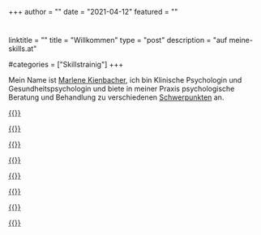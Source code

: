 +++
author = ""
date = "2021-04-12"
featured = ""
#
linktitle = ""
title = "Willkommen"
type = "post"
description = "auf meine-skills.at"

#categories = ["Skillstrainig"]
+++

Mein Name ist [Marlene Kienbacher](/contact), ich bin Klinische Psychologin und Gesundheitspsychologin und biete in meiner Praxis psychologische Beratung und Behandlung zu verschiedenen [Schwerpunkten](/angebot) an.

[{{<assetsimg src="depression.webp" alt="Depression" >}}](/infodepression)

[{{<assetsimg src="geburt.webp" alt="Belastungen rund um die Geburt" >}}](/infoppd)

[{{<assetsimg src="stress.webp" alt="Stressmanagement" >}}](/angebot)

[{{<assetsimg src="krisen.webp" alt="Lebenskrisen" >}}](/angebot)

[{{<assetsimg src="gleichgewicht.webp" alt="Klarheit finden, Gleichgewicht wieder herstellen" >}}](/angebot)

[{{<assetsimg src="selbstwert.webp" alt="Selbstwert" >}}](/angebot)

[{{<assetsimg src="ernaehrungtitel.webp" alt="Ernährung Ernährungspsychologie" >}}](/ernaehrung)

[{{<assetsimg src="entwicklung.webp" alt="Entwicklung und Veränderung" >}}](/angebot)